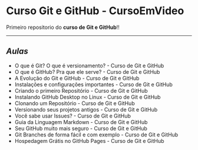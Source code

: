 # Curso Git e GitHub - CursoEmVideo
Primeiro repositorio do __curso de Git e GitHub__!!
***
## *Aulas*
* O que é Git? O que é versionamento? - Curso de Git e GitHub
* O que é GitHub? Pra que ele serve? - Curso de Git e GitHub
* A Evolução do Git e GitHub - Curso de Git e GitHub
* Instalações e configurações importantes - Curso de Git e GitHub
* Criando o primeiro Repositório - Curso de Git e GitHub
* Instalando GitHub Desktop no Linux - Curso de Git e GitHub
* Clonando um Repositório - Curso de Git e GitHub
* Versionando seus projetos antigos - Curso de Git e GitHub
* Você sabe usar Issues? - Curso de Git e GitHub
* Guia da Linguagem Markdown - Curso de Git e GitHub
* Seu GitHub muito mais seguro - Curso de Git e GitHub
* Git Branches de forma fácil e com exemplo - Curso de Git e GitHub
* Hospedagem Grátis no GitHub Pages - Curso de Git e GitHub

